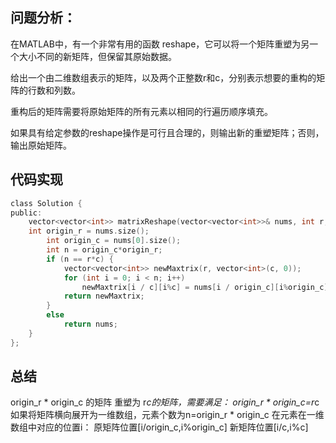 ## 问题分析： 
在MATLAB中，有一个非常有用的函数 reshape，它可以将一个矩阵重塑为另一个大小不同的新矩阵，但保留其原始数据。

给出一个由二维数组表示的矩阵，以及两个正整数r和c，分别表示想要的重构的矩阵的行数和列数。

重构后的矩阵需要将原始矩阵的所有元素以相同的行遍历顺序填充。

如果具有给定参数的reshape操作是可行且合理的，则输出新的重塑矩阵；否则，输出原始矩阵。
## 代码实现
```c
class Solution {
public:
    vector<vector<int>> matrixReshape(vector<vector<int>>& nums, int r, int c) {
    int origin_r = nums.size();
        int origin_c = nums[0].size();
        int n = origin_c*origin_r;
        if (n == r*c) {
            vector<vector<int>> newMaxtrix(r, vector<int>(c, 0));
            for (int i = 0; i < n; i++)
                newMaxtrix[i / c][i%c] = nums[i / origin_c][i%origin_c];
            return newMaxtrix;
        }
        else
            return nums;
    }
};
```
## 总结
origin_r * origin_c 的矩阵 重塑为 r*c的矩阵，需要满足： origin_r * origin_c=r*c 
如果将矩阵横向展开为一维数组，元素个数为n=origin_r * origin_c 
在元素在一维数组中对应的位置i： 
原矩阵位置[i/origin_c,i%origin_c] 
新矩阵位置[i/c,i%c]  
      